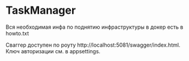 # TaskManager
Вся необходимая инфа по поднятию инфраструктуры в докер есть в howto.txt

Сваггер доступен по роуту http://localhost:5081/swagger/index.html. Ключ авторизации см. в appsettings.
